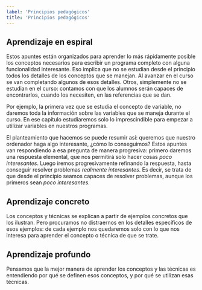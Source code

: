 ```yaml
---
label: 'Principios pedagógicos'
title: 'Principios pedagógicos'
---
```


## Aprendizaje en espiral

Estos apuntes están organizados para aprender lo más rápidamente posible los conceptos necesarios para escribir un programa completo con alguna funcionalidad interesante. Eso implica que no se estudian desde el principio todos los detalles de los conceptos que se manejan. Al avanzar en el curso se van completando algunos de esos detalles. Otros, simplemente no se estudian en el curso: contamos con que los alumnos serán capaces de encontrarlos, cuando los necesiten, en las referencias que se dan.

Por ejemplo, la primera vez que se estudia el concepto de variable, no daremos toda la información sobre las variables que se maneja durante el curso. En ese capítulo estudiaremos solo lo imprescindible para empezar a utilizar variables en nuestros programas.

El planteamiento que hacemos se puede resumir así: queremos que nuestro ordenador haga algo interesante, ¿cómo lo conseguimos? Estos apuntes van respondiendo a esa pregunta de manera progresiva: primero daremos una respuesta elemental, que nos permitirá solo hacer cosas *poco interesantes*. Luego iremos progresivamente refinando la respuesta, hasta conseguir resolver problemas *realmente interesantes*. Es decir, se trata de que desde el principio seamos capaces de resolver problemas, aunque los primeros sean *poco interesantes*.


## Aprendizaje concreto

Los conceptos y técnicas se explican a partir de ejemplos concretos que los ilustran. Pero procuramos no distraernos en los detalles específicos de esos ejemplos: de cada ejemplo nos quedaremos solo con lo que nos interesa para aprender el concepto o técnica de que se trate.


## Aprendizaje profundo

Pensamos que la mejor manera de aprender los conceptos y las técnicas es entendiendo por qué se definen esos conceptos, y por qué se utilizan esas técnicas.

